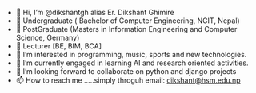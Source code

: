 - 👋 Hi, I’m @dikshantgh alias Er. Dikshant Ghimire
-  :school: Undergraduate ( Bachelor of Computer Engineering, NCIT, Nepal)
- :school: PostGraduate (Masters in Information Engineering and Computer Science, Germany)
- :school: Lecturer [BE, BIM, BCA]
- 👀 I’m interested in programming, music, sports and new technologies.
- 🌱 I’m currently engaged in learning AI and research oriented activities.
- 💞️ I’m looking forward to collaborate on python and django projects
- 📫 How to reach me .....simply throguh email: dikshant@hsm.edu.np

<!---
dikshantgh/dikshantgh is a ✨ special ✨ repository because its `README.md` (this file) appears on your GitHub profile.
You can click the Preview link to take a look at your changes.
--->
